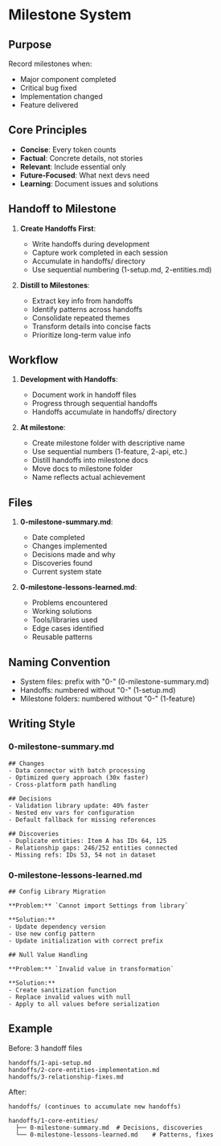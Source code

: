 # Milestone System

## Purpose

Record milestones when:

- Major component completed
- Critical bug fixed
- Implementation changed
- Feature delivered

## Core Principles

- **Concise**: Every token counts
- **Factual**: Concrete details, not stories
- **Relevant**: Include essential only
- **Future-Focused**: What next devs need
- **Learning**: Document issues and solutions

## Handoff to Milestone

1. **Create Handoffs First**:
   - Write handoffs during development
   - Capture work completed in each session
   - Accumulate in handoffs/ directory
   - Use sequential numbering (1-setup.md, 2-entities.md)

2. **Distill to Milestones**:
   - Extract key info from handoffs
   - Identify patterns across handoffs
   - Consolidate repeated themes
   - Transform details into concise facts
   - Prioritize long-term value info

## Workflow

1. **Development with Handoffs**:
   - Document work in handoff files
   - Progress through sequential handoffs
   - Handoffs accumulate in handoffs/ directory

2. **At milestone**:
   - Create milestone folder with descriptive name
   - Use sequential numbers (1-feature, 2-api, etc.)
   - Distill handoffs into milestone docs
   - Move docs to milestone folder
   - Name reflects actual achievement

## Files

1. **0-milestone-summary.md**:
   - Date completed
   - Changes implemented
   - Decisions made and why
   - Discoveries found
   - Current system state

2. **0-milestone-lessons-learned.md**:
   - Problems encountered
   - Working solutions
   - Tools/libraries used
   - Edge cases identified
   - Reusable patterns

## Naming Convention

- System files: prefix with "0-" (0-milestone-summary.md)
- Handoffs: numbered without "0-" (1-setup.md)
- Milestone folders: numbered without "0-" (1-feature)

## Writing Style

### 0-milestone-summary.md

```
## Changes
- Data connector with batch processing
- Optimized query approach (30x faster)
- Cross-platform path handling

## Decisions
- Validation library update: 40% faster
- Nested env vars for configuration
- Default fallback for missing references

## Discoveries
- Duplicate entities: Item A has IDs 64, 125
- Relationship gaps: 246/252 entities connected
- Missing refs: IDs 53, 54 not in dataset
```

### 0-milestone-lessons-learned.md

```
## Config Library Migration

**Problem:** `Cannot import Settings from library`

**Solution:**
- Update dependency version
- Use new config pattern
- Update initialization with correct prefix

## Null Value Handling

**Problem:** `Invalid value in transformation`

**Solution:**
- Create sanitization function
- Replace invalid values with null
- Apply to all values before serialization
```

## Example

Before: 3 handoff files

```
handoffs/1-api-setup.md
handoffs/2-core-entities-implementation.md
handoffs/3-relationship-fixes.md
```

After:

```
handoffs/ (continues to accumulate new handoffs)

handoffs/1-core-entities/
  ├── 0-milestone-summary.md  # Decisions, discoveries
  └── 0-milestone-lessons-learned.md    # Patterns, fixes
